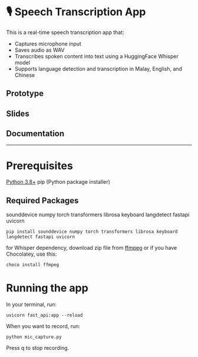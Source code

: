 # 🎙️ Speech Transcription App

This is a real-time speech transcription app that:
- Captures microphone input
- Saves audio as WAV
- Transcribes spoken content into text using a HuggingFace Whisper model
- Supports language detection and transcription in Malay, English, and Chinese

## Prototype


## Slides


## Documentation


---

# Prerequisites
[Python 3.8+](https://www.python.org/downloads/)
pip (Python package installer)

## Required Packages
sounddevice
numpy
torch
transformers
librosa
keyboard
langdetect
fastapi
uvicorn
```
pip install sounddevice numpy torch transformers librosa keyboard langdetect fastapi uvicorn
```

for Whisper dependency, download zip file from [ffmpeg](https://www.gyan.dev/ffmpeg/builds/) or if you have Chocolatey, use this:
```
choco install ffmpeg
```

# Running the app
In your terminal, run:
```
uvicorn fast_api:app --reload
```
When you want to record, run:
```
python mic_capture.py
```
Press q to stop recording.
